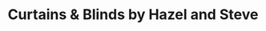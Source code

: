 ---
title: "Curtains & Blinds by Hazel and Steve"
url: /bradford/curtains-und-blinds-by-hazel-and-steve/
shop: Haushaltsartikel
---